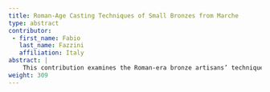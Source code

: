 ```yaml
---
title: Roman-Age Casting Techniques of Small Bronzes from Marche
type: abstract
contributor:
 - first_name: Fabio
   last_name: Fazzini
   affiliation: Italy
abstract: |
    This contribution examines the Roman-era bronze artisans’ techniques and their methods for overcoming difficulties in casting small objects. In observing a group of small bronzes from the Italian region of Marche, realized with the lost-wax technique, we noticed some interesting features about the methods of production. The techniques for improving the casting involve, primarily, the positioning of the casting and vent channels. They can be seen in proximity to those parts of the casting that were more difficult for the molten metal to reach. During the realization of the wax model, the metal-workers concealed the channels so as to become a part of the final sculpture itself, hidden in columns, trunks, or drapery.
weight: 309
---
```

